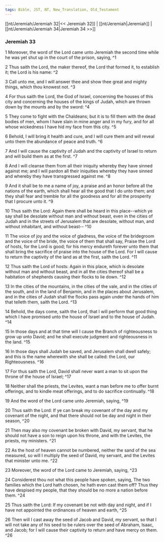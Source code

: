 ```yaml
---
tags: Bible, JST, NT, New_Translation, Old_Testament
---
```


[[nt/Jeremiah/Jeremiah 32|<< Jeremiah 32]] | [[nt/Jeremiah|Jeremiah]] | [[nt/Jeremiah/Jeremiah 34|Jeremiah 34 >>]]

### Jeremiah 33

1 Moreover, the word of the Lord came unto Jeremiah the second time while he was yet shut up in the court of the prison, saying,  ^1

2 Thus saith the Lord, the maker thereof, the Lord that formed it, to establish it; the Lord is his name:  ^2

3 Call unto me, and I will answer thee and show thee great and mighty things, which thou knowest not.  ^3

4 For thus saith the Lord, the God of Israel, concerning the houses of this city and concerning the houses of the kings of Judah, which are thrown down by the mounts and by the sword:  ^4

5 They come to fight with the Chaldeans; but it is to fill them with the dead bodies of men, whom I have slain in mine anger and in my fury, and for all whose wickedness I have hid my face from this city.  ^5

6 Behold, I will bring it health and cure, and I will cure them and will reveal unto them the abundance of peace and truth.  ^6

7 And I will cause the captivity of Judah and the captivity of Israel to return and will build them as at the first.  ^7

8 And I will cleanse them from all their iniquity whereby they have sinned against me; and I will pardon all their iniquities whereby they have sinned and whereby they have transgressed against me.  ^8

9 And it shall be to me a name of joy, a praise and an honor before all the nations of the earth, which shall hear all the good that I do unto them; and they shall fear and tremble for all the goodness and for all the prosperity that I procure unto it.  ^9

10 Thus saith the Lord: Again there shall be heard in this place\--which ye say shall be desolate without man and without beast, even in the cities of Judah and in the streets of Jerusalem that are desolate, without man, and without inhabitant, and without beast\--  ^10

11 The voice of joy and the voice of gladness, the voice of the bridegroom and the voice of the bride, the voice of them that shall say, Praise the Lord of hosts, for the Lord is good; for his mercy endureth forever unto them that shall bring the sacrifice of praise into the house of the Lord. For I will cause to return the captivity of the land as at the first, saith the Lord.  ^11

12 Thus saith the Lord of hosts: Again in this place, which is desolate without man and without beast, and in all the cities thereof shall be a habitation of shepherds causing their flocks to lie down.  ^12

13 In the cities of the mountains, in the cities of the vale, and in the cities of the south, and in the land of Benjamin, and in the places about Jerusalem, and in the cities of Judah shall the flocks pass again under the hands of him that telleth them, saith the Lord.  ^13

14 Behold, the days come, saith the Lord, that I will perform that good thing which I have promised unto the house of Israel and to the house of Judah.  ^14

15 In those days and at that time will I cause the Branch of righteousness to grow up unto David; and he shall execute judgment and righteousness in the land.  ^15

16 In those days shall Judah be saved, and Jerusalem shall dwell safely; and this is the name wherewith she shall be called: the Lord, our Righteousness.  ^16

17 For thus saith the Lord, David shall never want a man to sit upon the throne of the house of Israel;  ^17

18 Neither shall the priests, the Levites, want a man before me to offer burnt offerings, and to kindle meat offerings, and to do sacrifice continually.  ^18

19 And the word of the Lord came unto Jeremiah, saying,  ^19

20 Thus saith the Lord: If ye can break my covenant of the day and my covenant of the night, and that there should not be day and night in their season,  ^20

21 Then may also my covenant be broken with David, my servant, that he should not have a son to reign upon his throne, and with the Levites, the priests, my ministers.  ^21

22 As the host of heaven cannot be numbered, neither the sand of the sea measured, so will I multiply the seed of David, my servant, and the Levites that minister unto me.  ^22

23 Moreover, the word of the Lord came to Jeremiah, saying,  ^23

24 Considerest thou not what this people have spoken, saying, The two families which the Lord hath chosen, he hath even cast them off? Thus they have despised my people, that they should be no more a nation before them.  ^24

25 Thus saith the Lord: If my covenant be not with day and night, and if I have not appointed the ordinances of heaven and earth,  ^25

26 Then will I cast away the seed of Jacob and David, my servant, so that I will not take any of his seed to be rulers over the seed of Abraham, Isaac, and Jacob; for I will cause their captivity to return and have mercy on them.  ^26

 
